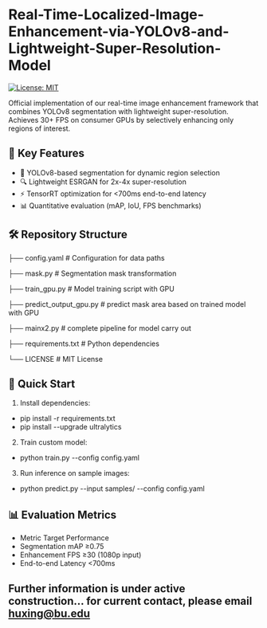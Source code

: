 # Real-Time-Localized-Image-Enhancement-via-YOLOv8-and-Lightweight-Super-Resolution-Model

[![License: MIT](https://img.shields.io/badge/License-MIT-yellow.svg)](LICENSE)

Official implementation of our real-time image enhancement framework that combines YOLOv8 segmentation with lightweight super-resolution. Achieves 30+ FPS on consumer GPUs by selectively enhancing only regions of interest.

## 📌 Key Features
- 🎯 YOLOv8-based segmentation for dynamic region selection
- 🔍 Lightweight ESRGAN for 2x-4x super-resolution
- ⚡ TensorRT optimization for <700ms end-to-end latency
- 📊 Quantitative evaluation (mAP, IoU, FPS benchmarks)

## 🛠️ Repository Structure
├── config.yaml # Configuration for data paths

├── mask.py # Segmentation mask transformation

├── train_gpu.py # Model training script with GPU

├── predict_output_gpu.py # predict mask area based on trained model with GPU

├── mainx2.py # complete pipeline for model carry out

├── requirements.txt # Python dependencies

└── LICENSE # MIT License


## 🚀 Quick Start
1. Install dependencies:
   
  - pip install -r requirements.txt
  - pip install --upgrade ultralytics

2. Train custom model:
  - python train.py --config config.yaml

3. Run inference on sample images:
  - python predict.py --input samples/ --config config.yaml

## 📊 Evaluation Metrics
- Metric	Target Performance
- Segmentation mAP	≥0.75
- Enhancement FPS	≥30 (1080p input)
- End-to-end Latency	<700ms


## Further information is under active construction... for current contact, please email huxing@bu.edu
